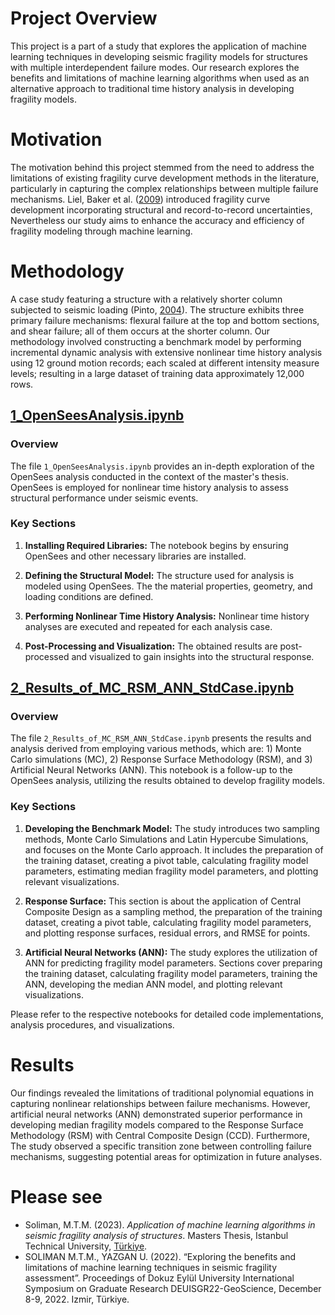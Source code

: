 # Project Overview

This project is a part of a study that explores the application of machine learning techniques in developing seismic fragility models for structures with multiple interdependent failure modes. Our research explores the benefits and limitations of machine learning algorithms when used as an alternative approach to traditional time history analysis in developing fragility models.

# Motivation
The motivation behind this project stemmed from the need to address the limitations of existing fragility curve development methods in the literature, particularly in capturing the complex relationships between multiple failure mechanisms. Liel, Baker et al. ([2009](https://doi.org/10.1016/j.strusafe.2008.06.002)) introduced fragility curve development incorporating structural and record-to-record uncertainties, Nevertheless our study aims to enhance the accuracy and efficiency of fragility modeling through machine learning.

# Methodology
A case study featuring a structure with a relatively shorter column subjected to seismic loading (Pinto, [2004]( https://books.google.com.eg/books/about/Seismic_reliability_analysis_of_structur.html?id=TPAeAQAAIAAJ&redir_esc=y)). The structure exhibits three primary failure mechanisms: flexural failure at the top and bottom sections, and shear failure; all of them occurs at the shorter column. Our methodology involved constructing a benchmark model by performing incremental dynamic analysis with extensive nonlinear time history analysis using 12 ground motion records; each scaled at different intensity measure levels; resulting in a large dataset of training data approximately 12,000 rows.

## [1_OpenSeesAnalysis.ipynb](https://github.com/mtareqsoliman/msthesis/blob/main/1_OpenSeesAnalysis.ipynb)

### Overview
The file `1_OpenSeesAnalysis.ipynb` provides an in-depth exploration of the OpenSees analysis conducted in the context of the master's thesis. OpenSees is employed for nonlinear time history analysis to assess structural performance under seismic events.

### Key Sections
1. **Installing Required Libraries:** The notebook begins by ensuring OpenSees and other necessary libraries are installed.

2. **Defining the Structural Model:** The structure used for analysis is modeled using OpenSees. The the material properties, geometry, and loading conditions are defined.

3. **Performing Nonlinear Time History Analysis:** Nonlinear time history analyses are executed and repeated for each analysis case.

4. **Post-Processing and Visualization:** The obtained results are post-processed and visualized to gain insights into the structural response.

## [2_Results_of_MC_RSM_ANN_StdCase.ipynb](https://github.com/mtareqsoliman/msthesis/blob/main/2_Results_of_MC_RSM_ANN_StdCase.ipynb)

### Overview
The file `2_Results_of_MC_RSM_ANN_StdCase.ipynb` presents the results and analysis derived from employing various methods, which are: 1) Monte Carlo simulations (MC), 2) Response Surface Methodology (RSM), and 3) Artificial Neural Networks (ANN). This notebook is a follow-up to the OpenSees analysis, utilizing the results obtained to develop fragility models.

### Key Sections
1. **Developing the Benchmark Model:** The study introduces two sampling methods, Monte Carlo Simulations and Latin Hypercube Simulations, and focuses on the Monte Carlo approach. It includes the preparation of the training dataset, creating a pivot table, calculating fragility model parameters, estimating median fragility model parameters, and plotting relevant visualizations.

2. **Response Surface:** This section is about the application of Central Composite Design as a sampling method, the preparation of the training dataset, creating a pivot table, calculating fragility model parameters, and plotting response surfaces, residual errors, and RMSE for points.

3. **Artificial Neural Networks (ANN):** The study explores the utilization of ANN for predicting fragility model parameters. Sections cover preparing the training dataset, calculating fragility model parameters, training the ANN, developing the median ANN model, and plotting relevant visualizations.

Please refer to the respective notebooks for detailed code implementations, analysis procedures, and visualizations.


# Results
Our findings revealed the limitations of traditional polynomial equations in capturing nonlinear relationships between failure mechanisms. However, artificial neural networks (ANN) demonstrated superior performance in developing median fragility models compared to the Response Surface Methodology (RSM) with Central Composite Design (CCD). Furthermore, The study observed a specific transition zone between controlling failure mechanisms, suggesting potential areas for optimization in future analyses.

# Please see
* Soliman, M.T.M. (2023). _Application of machine learning algorithms in seismic fragility analysis of structures_. Masters Thesis, Istanbul Technical University, [Türkiye](https://tez.yok.gov.tr).
*  SOLIMAN M.T.M., YAZGAN U. (2022). “Exploring the benefits and limitations of machine learning techniques in seismic fragility assessment”. Proceedings of Dokuz Eylül University International Symposium on Graduate Research DEUISGR22-GeoScience, December 8-9, 2022. Izmir, Türkiye. 
